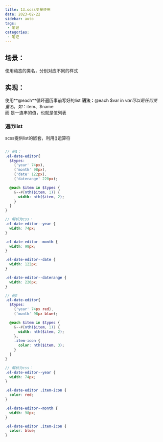 ```yaml
---
title: 13.scss变量使用
date: 2023-02-22
sidebar: auto
tags:
 - 笔记
categories:
 - 笔记
---
```


## 场景：
使用动态的类名，分别对应不同的样式 <br />

## 实现：
使用**@each**循环遍历事前写好的list
**语法：**@each $var in <list>
$var可以是任何变量名，如：$item、$name<br />
而 <list> 是一连串的值，也就是值列表

### 遍历list
scss提供list的嵌套，利用()运算符
```scss

// 例1：
.el-date-editor{
  $types:
    ('year' 74px),
    ('month' 98px),
    ('date' 122px),
    ('daterange' 220px);

  @each $item in $types {
    &--#{nth($item, 1)} { 
      width: nth($item, 2); 
    }
  }
}

// 解析为css：
.el-date-editor--year {
  width: 74px;
}

.el-date-editor--month {
  width: 98px;
}

.el-date-editor--date {
  width: 122px;
}

.el-date-editor--daterange {
  width: 220px;
}

// 例2
.el-date-editor{
  $types:
    ('year' 74px red),
    ('month' 98px blue);

  @each $item in $types {
    &--#{nth($item, 1)} { 
      width: nth($item, 2); 
    };
    .item-icon {
	  color: nth($item, 3);
	}
  }
}

// 解析为css：
.el-date-editor--year {
  width: 74px;
}

.el-date-editor .item-icon {
  color: red;
}

.el-date-editor--month {
  width: 98px;
}

.el-date-editor .item-icon {
  color: blue;
}
```
